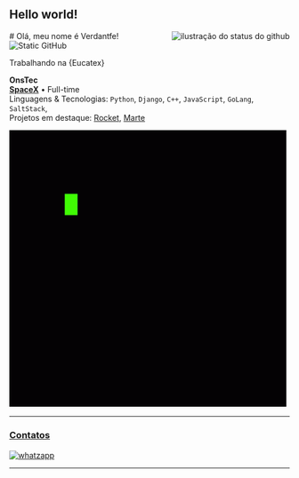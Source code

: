 ## Hello world!
<img align='right' src="https://github-readme-stats.vercel.app/api?username=Verdantfe&show_icons=true&title_color=783c00&text_color=af552e&icon_color=783c00&bg_color=f8efd4&cache_seconds=2300" alt="ilustração do status do github">
# Olá, meu nome é Verdantfe!

<img src="https://img.shields.io/static/v1?label=Overview&message=Verdantfe&color=f8efd4&style=for-the-badge&logo=GitHub" alt="Static GitHub">


<p>Trabalhando na {Eucatex}<br/></p>

**OnsTec** \
[**SpaceX**](https://www.spacex.com/) • Full-time \
Linguagens & Tecnologias: `Python`, `Django`, `C++`, `JavaScript`, `GoLang`, `SaltStack`,\
Projetos em destaque: [Rocket](https://www.spacex.com/), [Marte](<https://pt.wikipedia.org/wiki/Marte_(planeta)>)
<br/>

![GIF](https://github.com/Verdantfe/verdantfe/blob/main/gif.gif)
 

<div>
  <a href="#" ><hr></hr>
<h3>Contatos</h3>
 <a href="https://wa.me/+5514998366369">  <img align="center" alt="whatzapp" src="https://img.shields.io/badge/WhatsApp-25D366?style=for-the-badge&logo=whatsapp&logoColor=white"/> </a>
</div>
<a href="#"> <hr></hr>
